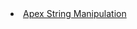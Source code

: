 <li><a href="https://dev4guy.github.io/docs/SfApexString.html">Apex String Manipulation</a></li>
          
